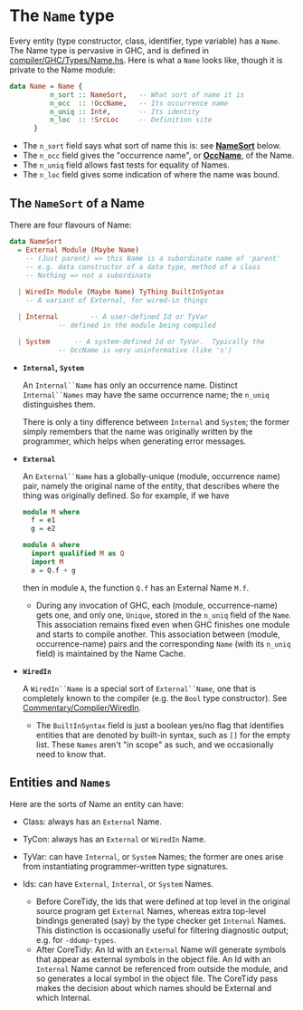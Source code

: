 # The `Name` type


Every entity (type constructor, class, identifier, type variable) has a `Name`. The Name type is pervasive in GHC, and is defined in [compiler/GHC/Types/Name.hs](https://gitlab.haskell.org/ghc/ghc/blob/master/compiler/GHC/Types/Name.hs). Here is what a `Name` looks like, though it is private to the Name module:

```haskell
data Name = Name {
	      n_sort :: NameSort,	-- What sort of name it is
	      n_occ  :: !OccName,	-- Its occurrence name
	      n_uniq :: Int#,		-- Its identity
	      n_loc  :: !SrcLoc		-- Definition site
	  }
```

- The `n_sort` field says what sort of name this is: see **[NameSort](commentary/compiler/name-type#the-namesort-of-a-name)** below. 
- The `n_occ` field gives the "occurrence name", or **[OccName](commentary/compiler/rdr-name-type#the-occname-type)**, of the Name.
- The `n_uniq` field allows fast tests for equality of Names. 
- The `n_loc` field gives some indication of where the name was bound. 

## The `NameSort` of a Name


There are four flavours of Name: 

```haskell
data NameSort
  = External Module (Maybe Name)
	-- (Just parent) => this Name is a subordinate name of 'parent'
	-- e.g. data constructor of a data type, method of a class
	-- Nothing => not a subordinate
 
  | WiredIn Module (Maybe Name) TyThing BuiltInSyntax
	-- A variant of External, for wired-in things

  | Internal		-- A user-defined Id or TyVar
			-- defined in the module being compiled

  | System		-- A system-defined Id or TyVar.  Typically the
			-- OccName is very uninformative (like 's')
```

* **`Internal`, `System`**

  An `Internal``Name` has only an occurrence name. Distinct `Internal``Names` may have the same occurrence name; the `n_uniq` distinguishes them.  

  There is only a tiny difference between `Internal` and `System`; the former simply remembers that the name was originally written by the programmer, which helps when generating error messages.

* **`External`**

  An `External``Name` has a globally-unique (module, occurrence name) pair, namely the original name of the entity, that describes where the thing was originally defined. So for example, if we have 

  ```haskell
  module M where
    f = e1
    g = e2

  module A where
    import qualified M as Q
    import M
    a = Q.f + g
  ```

  then in module `A`, the function `Q.f` has an External Name `M.f`.

  * During any invocation of GHC, each (module, occurrence-name) gets one, and only one, `Unique`, stored in the `n_uniq` field of the `Name`.  This association remains fixed even when GHC finishes one module and starts to compile another.  This association between (module, occurrence-name) pairs and the corresponding `Name` (with its `n_uniq` field) is maintained by the Name Cache.

* **`WiredIn`**

  A `WiredIn``Name` is a special sort of `External``Name`, one that is completely known to the compiler (e.g. the `Bool` type constructor).  See [Commentary/Compiler/WiredIn](commentary/compiler/wired-in).

  * The `BuiltInSyntax` field is just a boolean yes/no flag that identifies entities that are denoted by built-in syntax, such as `[]` for the empty list.  These `Names` aren't "in scope" as such, and we occasionally need to know that.

## Entities and `Names`


Here are the sorts of Name an entity can have: 

- Class: always has an `External` Name. 

- TyCon: always has an `External` or `WiredIn` Name. 

- TyVar: can have `Internal`, or `System` Names; the former are ones arise from instantiating programmer-written type signatures.

- Ids: can have `External`, `Internal`, or `System` Names. 

  - Before CoreTidy, the Ids that were defined at top level in the original source program get `External` Names, whereas extra top-level bindings generated (say) by the type checker get `Internal` Names. This distinction is occasionally useful for filtering diagnostic output; e.g. for `-ddump-types`. 
  - After CoreTidy: An Id with an `External` Name will generate symbols that appear as external symbols in the object file. An Id with an `Internal` Name cannot be referenced from outside the module, and so generates a local symbol in the object file. The CoreTidy pass makes the decision about which names should be External and which Internal. 
